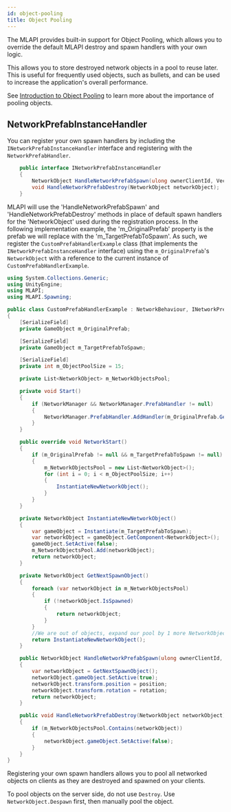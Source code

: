 ```yaml
---
id: object-pooling
title: Object Pooling
---
```


The MLAPI provides built-in support for Object Pooling, which allows you to override the default MLAPI destroy and spawn handlers with your own logic.

This allows you to store destroyed network objects in a pool to reuse later. This is useful for frequently used objects, such as bullets, and can be used to increase the application's overall performance.

See [Introduction to Object Pooling](https://learn.unity.com/tutorial/introduction-to-object-pooling) to learn more about the importance of pooling objects.

## NetworkPrefabInstanceHandler

You can register your own spawn handlers by including the `INetworkPrefabInstanceHandler` interface and registering with the `NetworkPrefabHandler`.  
```csharp
    public interface INetworkPrefabInstanceHandler
    {
        NetworkObject HandleNetworkPrefabSpawn(ulong ownerClientId, Vector3 position, Quaternion rotation);
        void HandleNetworkPrefabDestroy(NetworkObject networkObject);
    }
```
MLAPI will use the 'HandleNetworkPrefabSpawn' and 'HandleNetworkPrefabDestroy' methods in place of default spawn handlers for the 'NetworkObject' used during the registration process.  In the following implementation example, the 'm_OriginalPrefab' property is the prefab we will replace with the 'm_TargetPrefabToSpawn'.  As such, we register the `CustomPrefabHandlerExample` class (that implements the `INetworkPrefabInstanceHandler` interface) using the `m_OriginalPrefab`'s `NetworkObject` with a reference to the current instance of `CustomPrefabHandlerExample`.

```csharp
using System.Collections.Generic;
using UnityEngine;
using MLAPI;
using MLAPI.Spawning;

public class CustomPrefabHandlerExample : NetworkBehaviour, INetworkPrefabInstanceHandler
{
    [SerializeField]
    private GameObject m_OriginalPrefab;

    [SerializeField]
    private GameObject m_TargetPrefabToSpawn;

    [SerializeField]
    private int m_ObjectPoolSize = 15;

    private List<NetworkObject> m_NetworkObjectsPool;

    private void Start()
    {
        if (NetworkManager && NetworkManager.PrefabHandler != null)
        {
            NetworkManager.PrefabHandler.AddHandler(m_OriginalPrefab.GetComponent<NetworkObject>(), this);
        }
    }

    public override void NetworkStart()
    {
        if (m_OriginalPrefab != null && m_TargetPrefabToSpawn != null)
        {
            m_NetworkObjectsPool = new List<NetworkObject>();
            for (int i = 0; i < m_ObjectPoolSize; i++)
            {
                InstantiateNewNetworkObject();
            }
        }
    }

    private NetworkObject InstantiateNewNetworkObject()
    {
        var gameObject = Instantiate(m_TargetPrefabToSpawn); 
        var networkObject = gameObject.GetComponent<NetworkObject>();
        gameObject.SetActive(false);
        m_NetworkObjectsPool.Add(networkObject);
        return networkObject;
    }

    private NetworkObject GetNextSpawnObject()
    {
        foreach (var networkObject in m_NetworkObjectsPool)
        {
            if (!networkObject.IsSpawned)
            {
                return networkObject;
            }
        }
        //We are out of objects, expand our pool by 1 more NetworkObject
        return InstantiateNewNetworkObject();
    }

    public NetworkObject HandleNetworkPrefabSpawn(ulong ownerClientId, Vector3 position, Quaternion rotation)
    {
        var networkObject = GetNextSpawnObject();
        networkObject.gameObject.SetActive(true);
        networkObject.transform.position = position;
        networkObject.transform.rotation = rotation;
        return networkObject;
    }

    public void HandleNetworkPrefabDestroy(NetworkObject networkObject)
    {
        if (m_NetworkObjectsPool.Contains(networkObject))
        {
            networkObject.gameObject.SetActive(false);
        }
    }
}
```

Registering your own spawn handlers allows you to pool all networked objects on clients as they are destroyed and spawned on your clients.

To pool objects on the server side, do not use `Destroy`. Use `NetworkObject.Despawn` first, then manually pool the object.
